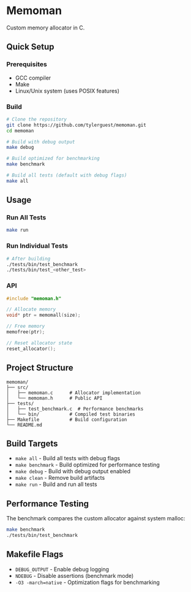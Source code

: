 # Memoman

Custom memory allocator in C.

## Quick Setup

### Prerequisites
- GCC compiler
- Make
- Linux/Unix system (uses POSIX features)

### Build

```bash
# Clone the repository
git clone https://github.com/tylerguest/memoman.git
cd memoman

# Build with debug output
make debug

# Build optimized for benchmarking
make benchmark

# Build all tests (default with debug flags)
make all
```

## Usage

### Run All Tests
```bash
make run
```

### Run Individual Tests
```bash
# After building
./tests/bin/test_benchmark
./tests/bin/test_<other_test>
```

### API

```c
#include "memoman.h"

// Allocate memory
void* ptr = memomall(size);

// Free memory
memofree(ptr);

// Reset allocator state
reset_allocator();
```

## Project Structure

```
memoman/
├── src/
│   ├── memoman.c      # Allocator implementation
│   └── memoman.h      # Public API
├── tests/
│   ├── test_benchmark.c  # Performance benchmarks
│   └── bin/           # Compiled test binaries
├── Makefile           # Build configuration
└── README.md
```

## Build Targets

- `make all` - Build all tests with debug flags
- `make benchmark` - Build optimized for performance testing
- `make debug` - Build with debug output enabled
- `make clean` - Remove build artifacts
- `make run` - Build and run all tests

## Performance Testing

The benchmark compares the custom allocator against system malloc:

```bash
make benchmark
./tests/bin/test_benchmark
```

## Makefile Flags

- `DEBUG_OUTPUT` - Enable debug logging
- `NDEBUG` - Disable assertions (benchmark mode)
- `-O3 -march=native` - Optimization flags for benchmarking
